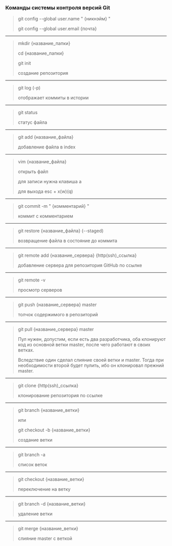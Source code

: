 ### Команды системы контроля версий Git

> git config --global user.name " {никнэйм} "
> 
> git config --global user.email {почта}
___
> mkdir {название_папки}
> 
> cd {название_папки}
>  
> git init
>  
> создание репозитория
___
> git log (-p)
> 
> отображает коммиты в истории
___
> git status
> 
> статус файла 
___
> git add {название_файла}
> 
> добавление файла в index
___
> vim {название_файла}
> 
> открыть файл
> 
> для записи нужна клавиша а
> 
> для выхода esc + x(w)(q)
___
> git commit -m " {комментарий} "
> 
> коммит с комментарием 
___
> git restore {название_файла} (--staged)
> 
> возвращение файла в состояние до коммита
___
> git remote add {название_сервера} {http(ssh)_ccылка}
> 
> добавление сервера для репозитория GitHub по ссылке
___
> git remote -v
> 
> просмотр серверов
___
> git push {название_сервера} master
> 
> толчок содержимого в репозиторий 
___
> git pull {название_сервера} master
> 
> Пул нужен, допустим, если есть два разработчика, оба клонируют код из основной ветки master, после чего работают в своих ветках. 
> 
> Вследствие один сделал слияние своей ветки и master. Тогда при необходимости второй будет пулить, ибо он клонировал прежний master.
___
> git clone {http(ssh)_ccылка}
> 
> клонирование репозитория по ссылке
___
> git branch {название_ветки}
> 
> или
> 
> git checkout -b {название_ветки}
> 
> создание ветки
___
> git branch -a
> 
> список веток
___
> git checkout {название_ветки}
> 
> переключение на ветку
___
> git branch -d {название_ветки}
> 
> удаление ветки
___
> git merge {название_ветки}
> 
> слияние master с веткой

